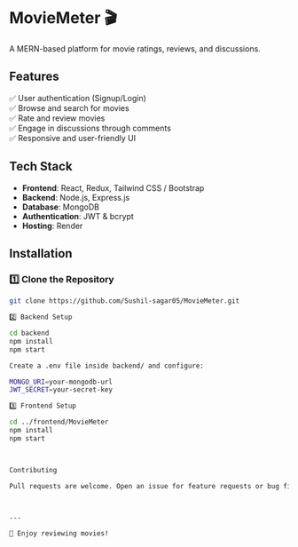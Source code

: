 # MovieMeter 🎬  
A MERN-based platform for movie ratings, reviews, and discussions.

## Features  
✅ User authentication (Signup/Login)  
✅ Browse and search for movies  
✅ Rate and review movies  
✅ Engage in discussions through comments  
✅ Responsive and user-friendly UI  

## Tech Stack  
- **Frontend**: React, Redux, Tailwind CSS / Bootstrap  
- **Backend**: Node.js, Express.js  
- **Database**: MongoDB  
- **Authentication**: JWT & bcrypt  
- **Hosting**: Render 

## Installation  

### 1️⃣ Clone the Repository  
```sh
git clone https://github.com/Sushil-sagar05/MovieMeter.git

2️⃣ Backend Setup

cd backend
npm install
npm start

Create a .env file inside backend/ and configure:

MONGO_URI=your-mongodb-url
JWT_SECRET=your-secret-key

3️⃣ Frontend Setup

cd ../frontend/MovieMeter
npm install
npm start



Contributing

Pull requests are welcome. Open an issue for feature requests or bug fixes.



---

🚀 Enjoy reviewing movies!
